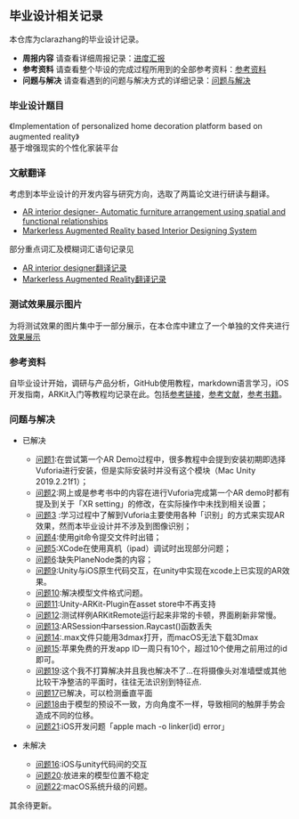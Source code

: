 ## 毕业设计相关记录
本仓库为clarazhang的毕业设计记录。  
- **周报内容**  请查看详细周报记录：[进度汇报](https://github.com/clarazwen/ProgressReport/blob/master/Weekly.md)  
- **参考资料**  请查看整个毕设的完成过程所用到的全部参考资料：[参考资料](https://github.com/clarazwen/ProgressReport/blob/master/References/References.md)  
- **问题与解决** 请查看遇到的问题与解决方式的详细记录：[问题与解决](https://github.com/clarazwen/ProgressReport/blob/master/ProblemsAndSolutions/Problems_and_solutions.md)
### 毕业设计题目
《Implementation of personalized home decoration platform based on augmented reality》  
基于增强现实的个性化家装平台  
### 文献翻译  
考虑到本毕业设计的开发内容与研究方向，选取了两篇论文进行研读与翻译。  
- [AR interior designer- Automatic furniture arrangement using spatial and functional relationships](https://ieeexplore.ieee.org/abstract/document/7136652/)  
- [Markerless Augmented Reality based Interior Designing System](https://ieeexplore.ieee.org/abstract/document/8537349/)  

部分重点词汇及模糊词汇语句记录见  
- [AR interior designer翻译记录](https://github.com/clarazwen/ProgressReport/blob/master/LiteratureTranslation/Translation_ARInteriorDesigner_ReferenceWords.md)
- [Markerless Augmented Reality翻译记录](https://github.com/clarazwen/ProgressReport/blob/master/LiteratureTranslation/Translation_Markerless_ReferenceWords.md)
### 测试效果展示图片  
为将测试效果的图片集中于一部分展示，在本仓库中建立了一个单独的文件夹进行[效果展示](https://github.com/clarazwen/ProgressReport/tree/master/Pictures/TestPictures_Tutorial)  

### 参考资料  
自毕业设计开始，调研与产品分析，GitHub使用教程，markdown语言学习，iOS开发指南，ARKit入门等教程均记录在此。包括[参考链接](https://github.com/clarazwen/ProgressReport/blob/master/References/References.md#%E5%8F%82%E8%80%83%E9%93%BE%E6%8E%A5%E9%83%A8%E5%88%86)，[参考文献](https://github.com/clarazwen/ProgressReport/blob/master/References/References.md#%E5%8F%82%E8%80%83%E6%96%87%E7%8C%AE)，[参考书籍](https://github.com/clarazwen/ProgressReport/blob/master/References/References.md#%E5%8F%82%E8%80%83%E6%96%87%E7%8C%AE)。

### 问题与解决  
- 已解决  
  - [问题1](https://github.com/clarazwen/ProgressReport/blob/master/ProblemsAndSolutions/Problems_and_solutions.md#%E9%97%AE%E9%A2%981):在尝试第一个AR Demo过程中，很多教程中会提到安装初期即选择Vuforia进行安装，但是实际安装时并没有这个模块（Mac Unity 2019.2.21f1）；    
  - [问题2](https://github.com/clarazwen/ProgressReport/blob/master/ProblemsAndSolutions/Problems_and_solutions.md#%E9%97%AE%E9%A2%982):网上或是参考书中的内容在进行Vuforia完成第一个AR demo时都有提及到关于「XR setting」的修改，在实际操作中未找到相关设置；   
  - [问题3](https://github.com/clarazwen/ProgressReport/blob/master/ProblemsAndSolutions/Problems_and_solutions.md#%E9%97%AE%E9%A2%983)  :学习过程中了解到Vuforia主要使用各种「识别」的方式来实现AR效果，然而本毕业设计并不涉及到图像识别；   
  - [问题4](https://github.com/clarazwen/ProgressReport/blob/master/ProblemsAndSolutions/Problems_and_solutions.md#%E9%97%AE%E9%A2%984):使用git命令提交文件时出错； 
  - [问题5](https://github.com/clarazwen/ProgressReport/blob/master/ProblemsAndSolutions/Problems_and_solutions.md#%E9%97%AE%E9%A2%985):XCode在使用真机（ipad）调试时出现部分问题；
  - [问题6](https://github.com/clarazwen/ProgressReport/blob/master/ProblemsAndSolutions/Problems_and_solutions.md#%E9%97%AE%E9%A2%986):缺失PlaneNode类的内容；  
  - [问题9](https://github.com/clarazwen/ProgressReport/blob/master/ProblemsAndSolutions/Problems_and_solutions.md#%E9%97%AE%E9%A2%989):Unity与iOS原生代码交互，在unity中实现在xcode上已实现的AR效果。
  - [问题10](https://github.com/clarazwen/ProgressReport/blob/master/ProblemsAndSolutions/Problems_and_solutions.md#%E9%97%AE%E9%A2%9810):解决模型文件格式问题。
  - [问题11](https://github.com/clarazwen/ProgressReport/blob/master/ProblemsAndSolutions/Problems_and_solutions.md#%E9%97%AE%E9%A2%9811):Unity-ARKit-Plugin在asset store中不再支持  
  - [问题12](https://github.com/clarazwen/ProgressReport/blob/master/ProblemsAndSolutions/Problems_and_solutions.md#%E9%97%AE%E9%A2%9812):测试样例ARKitRemote运行起来非常的卡顿，界面刷新非常慢。  
  - [问题13](https://github.com/clarazwen/ProgressReport/blob/master/ProblemsAndSolutions/Problems_and_solutions.md#%E9%97%AE%E9%A2%9813):ARSession中arsession.Raycast()函数丢失   
  - [问题14](https://github.com/clarazwen/ProgressReport/blob/master/ProblemsAndSolutions/Problems_and_solutions.md#%E9%97%AE%E9%A2%9814):.max文件只能用3dmax打开，而macOS无法下载3Dmax   
  - [问题15](https://github.com/clarazwen/ProgressReport/blob/master/ProblemsAndSolutions/Problems_and_solutions.md#%E9%97%AE%E9%A2%9815):苹果免费的开发app ID一周只有10个，超过10个使用之前用过的id即可。   
  - [问题19](https://github.com/clarazwen/ProgressReport/blob/master/ProblemsAndSolutions/Problems_and_solutions.md#%E9%97%AE%E9%A2%9819):这个我不打算解决并且我也解决不了...在将摄像头对准墙壁或其他比较干净整洁的平面时，往往无法识别到特征点.
  - [问题17](https://github.com/clarazwen/ProgressReport/blob/master/ProblemsAndSolutions/Problems_and_solutions.md#%E9%97%AE%E9%A2%9817)已解决，可以检测垂直平面    
  - [问题18](https://github.com/clarazwen/ProgressReport/blob/master/ProblemsAndSolutions/Problems_and_solutions.md#%E9%97%AE%E9%A2%9818)由于模型的预设不一致，方向角度不一样，导致相同的触屏手势会造成不同的位移。  
  - [问题21](https://github.com/clarazwen/ProgressReport/blob/master/ProblemsAndSolutions/Problems_and_solutions.md#%E9%97%AE%E9%A2%9821):iOS开发问题「apple mach -o linker(id) error」


- 未解决  
  - [问题16](https://github.com/clarazwen/ProgressReport/blob/master/ProblemsAndSolutions/Problems_and_solutions.md#%E9%97%AE%E9%A2%9816):iOS与unity代码间的交互   
  - [问题20](https://github.com/clarazwen/ProgressReport/blob/master/ProblemsAndSolutions/Problems_and_solutions.md#%E9%97%AE%E9%A2%9820):放进来的模型位置不稳定  
  - [问题22](https://github.com/clarazwen/ProgressReport/blob/master/ProblemsAndSolutions/Problems_and_solutions.md#%E9%97%AE%E9%A2%9822):macOS系统升级的问题。  



其余待更新。  

